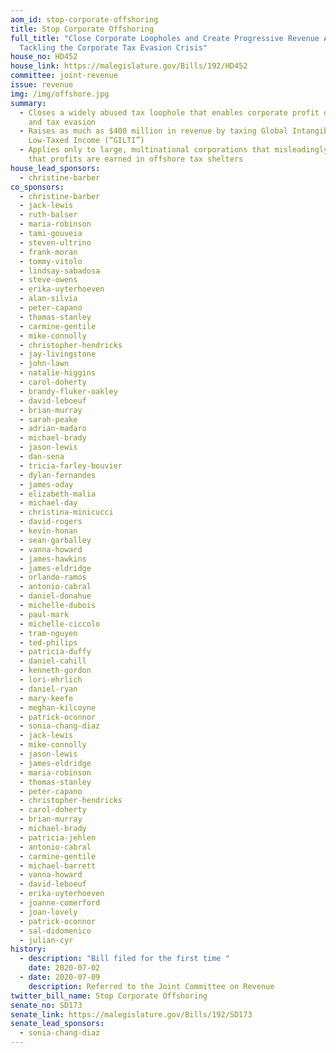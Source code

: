 ```yaml
---
aom_id: stop-corporate-offshoring
title: Stop Corporate Offshoring
full_title: "Close Corporate Loopholes and Create Progressive Revenue Act:
  Tackling the Corporate Tax Evasion Crisis"
house_no: HD452
house_link: https://malegislature.gov/Bills/192/HD452
committee: joint-revenue
issue: revenue
img: /img/offshore.jpg
summary:
  - Closes a widely abused tax loophole that enables corporate profit offshoring
    and tax evasion
  - Raises as much as $400 million in revenue by taxing Global Intangible
    Low-Taxed Income (“GILTI”)
  - Applies only to large, multinational corporations that misleadingly claim
    that profits are earned in offshore tax shelters
house_lead_sponsors:
  - christine-barber
co_sponsors:
  - christine-barber
  - jack-lewis
  - ruth-balser
  - maria-robinson
  - tami-gouveia
  - steven-ultrino
  - frank-moran
  - tommy-vitolo
  - lindsay-sabadosa
  - steve-owens
  - erika-uyterhoeven
  - alan-silvia
  - peter-capano
  - thomas-stanley
  - carmine-gentile
  - mike-connolly
  - christopher-hendricks
  - jay-livingstone
  - john-lawn
  - natalie-higgins
  - carol-doherty
  - brandy-fluker-oakley
  - david-leboeuf
  - brian-murray
  - sarah-peake
  - adrian-madaro
  - michael-brady
  - jason-lewis
  - dan-sena
  - tricia-farley-bouvier
  - dylan-fernandes
  - james-oday
  - elizabeth-malia
  - michael-day
  - christina-minicucci
  - david-rogers
  - kevin-honan
  - sean-garballey
  - vanna-howard
  - james-hawkins
  - james-eldridge
  - orlando-ramos
  - antonio-cabral
  - daniel-donahue
  - michelle-dubois
  - paul-mark
  - michelle-ciccolo
  - tram-nguyen
  - ted-philips
  - patricia-duffy
  - daniel-cahill
  - kenneth-gordon
  - lori-ehrlich
  - daniel-ryan
  - mary-keefe
  - meghan-kilcoyne
  - patrick-oconnor
  - sonia-chang-diaz
  - jack-lewis
  - mike-connolly
  - jason-lewis
  - james-eldridge
  - maria-robinson
  - thomas-stanley
  - peter-capano
  - christopher-hendricks
  - carol-doherty
  - brian-murray
  - michael-brady
  - patricia-jehlen
  - antonio-cabral
  - carmine-gentile
  - michael-barrett
  - vanna-howard
  - david-leboeuf
  - erika-uyterhoeven
  - joanne-comerford
  - joan-lovely
  - patrick-oconnor
  - sal-didomenico
  - julian-cyr
history:
  - description: "Bill filed for the first time "
    date: 2020-07-02
  - date: 2020-07-09
    description: Referred to the Joint Committee on Revenue
twitter_bill_name: Stop Corporate Offshoring
senate_no: SD173
senate_link: https://malegislature.gov/Bills/192/SD173
senate_lead_sponsors:
  - sonia-chang-diaz
---
```

